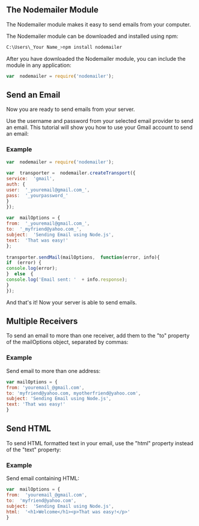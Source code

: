 
## The Nodemailer Module

The Nodemailer module makes it easy to send emails from your computer.

The Nodemailer module can be downloaded and installed using npm:
```bash
C:\Users\_Your Name_>npm install nodemailer
```
After you have downloaded the Nodemailer module, you can include the module in any application:
```js
var  nodemailer = require('nodemailer');
```

## Send an Email

Now you are ready to send emails from your server.

Use the username and password from your selected email provider to send an email. This tutorial will show you how to use your Gmail account to send an email:

### Example
```js
var  nodemailer = require('nodemailer');  
  
var  transporter =  nodemailer.createTransport({  
service:  'gmail',  
auth: {  
user:  '_youremail@gmail.com_',  
pass:  '_yourpassword_'  
}  
});  
  
var  mailOptions = {  
from:  '_youremail@gmail.com_',  
to:  '_myfriend@yahoo.com_',  
subject:  'Sending Email using Node.js',  
text:  'That was easy!'  
};  
  
transporter.sendMail(mailOptions,  function(error, info){  
if  (error) {  
console.log(error);  
}  else  {  
console.log('Email sent: '  + info.response);  
}  
});
```
And that's it! Now your server is able to send emails.


## Multiple Receivers

To send an email to more than one receiver, add them to the "to" property of the mailOptions object, separated by commas:

### Example

Send email to more than one address:
```js
var mailOptions = {  
from: 'youremail_@gmail.com',  
to: 'myfriend@yahoo.com, myotherfriend@yahoo.com',  
subject: 'Sending Email using Node.js',  
text: 'That was easy!'  
}
```

## Send HTML

To send HTML formatted text in your email, use the "html" property instead of the "text" property:

### Example

Send email containing HTML:
```js
var  mailOptions = {  
from:  'youremail_@gmail.com',  
to:  'myfriend@yahoo.com',  
subject:  'Sending Email using Node.js',  
html:  '<h1>Welcome</h1><p>That was easy!</p>'  
}
```

